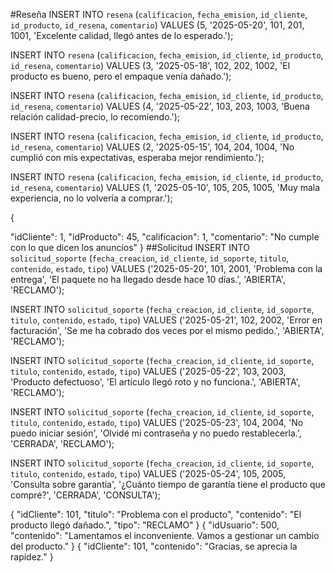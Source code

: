 #Reseña
INSERT INTO `resena` (`calificacion`, `fecha_emision`, `id_cliente`, `id_producto`, `id_resena`, `comentario`)
VALUES (5, '2025-05-20', 101, 201, 1001, 'Excelente calidad, llegó antes de lo esperado.');

INSERT INTO `resena` (`calificacion`, `fecha_emision`, `id_cliente`, `id_producto`, `id_resena`, `comentario`)
VALUES (3, '2025-05-18', 102, 202, 1002, 'El producto es bueno, pero el empaque venía dañado.');

INSERT INTO `resena` (`calificacion`, `fecha_emision`, `id_cliente`, `id_producto`, `id_resena`, `comentario`)
VALUES (4, '2025-05-22', 103, 203, 1003, 'Buena relación calidad-precio, lo recomiendo.');

INSERT INTO `resena` (`calificacion`, `fecha_emision`, `id_cliente`, `id_producto`, `id_resena`, `comentario`)
VALUES (2, '2025-05-15', 104, 204, 1004, 'No cumplió con mis expectativas, esperaba mejor rendimiento.');

INSERT INTO `resena` (`calificacion`, `fecha_emision`, `id_cliente`, `id_producto`, `id_resena`, `comentario`)
VALUES (1, '2025-05-10', 105, 205, 1005, 'Muy mala experiencia, no lo volvería a comprar.');

{

"idCliente": 1,
"idProducto": 45,
"calificacion": 1,
"comentario": "No cumple con lo que dicen los anuncios"
}
##Solicitud
INSERT INTO `solicitud_soporte` (`fecha_creacion`, `id_cliente`, `id_soporte`, `titulo`, `contenido`, `estado`, `tipo`)
VALUES ('2025-05-20', 101, 2001, 'Problema con la entrega', 'El paquete no ha llegado desde hace 10 días.', 'ABIERTA', 'RECLAMO');

INSERT INTO `solicitud_soporte` (`fecha_creacion`, `id_cliente`, `id_soporte`, `titulo`, `contenido`, `estado`, `tipo`)
VALUES ('2025-05-21', 102, 2002, 'Error en facturación', 'Se me ha cobrado dos veces por el mismo pedido.', 'ABIERTA', 'RECLAMO');

INSERT INTO `solicitud_soporte` (`fecha_creacion`, `id_cliente`, `id_soporte`, `titulo`, `contenido`, `estado`, `tipo`)
VALUES ('2025-05-22', 103, 2003, 'Producto defectuoso', 'El artículo llegó roto y no funciona.', 'ABIERTA', 'RECLAMO');

INSERT INTO `solicitud_soporte` (`fecha_creacion`, `id_cliente`, `id_soporte`, `titulo`, `contenido`, `estado`, `tipo`)
VALUES ('2025-05-23', 104, 2004, 'No puedo iniciar sesión', 'Olvidé mi contraseña y no puedo restablecerla.', 'CERRADA', 'RECLAMO');

INSERT INTO `solicitud_soporte` (`fecha_creacion`, `id_cliente`, `id_soporte`, `titulo`, `contenido`, `estado`, `tipo`)
VALUES ('2025-05-24', 105, 2005, 'Consulta sobre garantía', '¿Cuánto tiempo de garantía tiene el producto que compré?', 'CERRADA', 'CONSULTA');


{
  "idCliente": 101,
  "titulo": "Problema con el producto",
  "contenido": "El producto llegó dañado.",
  "tipo": "RECLAMO"
}
{
  "idUsuario": 500,
  "contenido": "Lamentamos el inconveniente. Vamos a gestionar un cambio del producto."
}
{
  "idCliente": 101,
  "contenido": "Gracias, se aprecia la rapidez."
}
